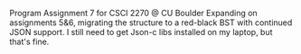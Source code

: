 Program Assignment 7 for CSCI 2270 @ CU Boulder
Expanding on assignments 5&6, migrating the structure to a red-black BST with continued JSON support. I still need to get Json-c libs installed on my laptop, but that's fine. 

